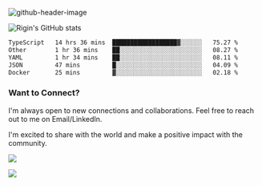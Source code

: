 
![github-header-image](https://github.com/riginoommen/riginoommen/assets/3840244/889cae65-df55-4cda-86cc-bf21bf1f2e96)

![Rigin's GitHub stats](https://github-readme-stats.vercel.app/api?username=riginoommen\&show_icons=true\&show=reviews,discussions_started,discussions_answered,prs_merged,prs_merged_percentage)


<!--START_SECTION:waka-->

```txt
TypeScript   14 hrs 36 mins  ██████████████████▓░░░░░░   75.27 %
Other        1 hr 36 mins    ██░░░░░░░░░░░░░░░░░░░░░░░   08.27 %
YAML         1 hr 34 mins    ██░░░░░░░░░░░░░░░░░░░░░░░   08.11 %
JSON         47 mins         █░░░░░░░░░░░░░░░░░░░░░░░░   04.09 %
Docker       25 mins         ▓░░░░░░░░░░░░░░░░░░░░░░░░   02.18 %
```

<!--END_SECTION:waka-->

### Want to Connect?

I'm always open to new connections and collaborations. Feel free to reach out to me on Email/LinkedIn.

I'm excited to share with the world and make a positive impact with the community.

![](https://komarev.com/ghpvc/?username=riginoommen)

![](https://hit.yhype.me/github/profile?user_id=3840244)
